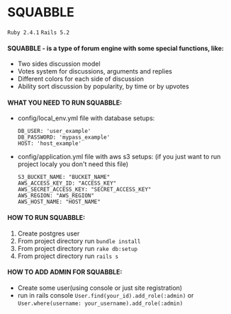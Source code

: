 # SQUABBLE

`Ruby 2.4.1`
`Rails 5.2`


#### SQUABBLE - is a type of forum engine with some special functions, like:
- Two sides discussion model
- Votes system for discussions, arguments and replies
- Different colors for each side of discussion
- Ability sort discussion by popularity, by time or by upvotes


#### WHAT YOU NEED TO RUN SQUABBLE:
- config/local_env.yml file with database setups:

	```
	DB_USER: 'user_example'
	DB_PASSWORD: 'mypass_example'
	HOST: 'host_example'
	```

- config/application.yml file with aws s3 setups:
(if you just want to run project localy you don't need this file)

	```
	S3_BUCKET_NAME: "BUCKET_NAME"
	AWS_ACCESS_KEY_ID: "ACCESS_KEY"
	AWS_SECRET_ACCESS_KEY: "SECRET_ACCESS_KEY"
	AWS_REGION: "AWS_REGION"
	AWS_HOST_NAME: "HOST_NAME"
	```

#### HOW TO RUN SQUABBLE:
1. Create postgres user
2. From project directory run `bundle install`
3. From project directory run `rake db:setup`
4. From project directory run `rails s`

#### HOW TO ADD ADMIN FOR SQUABBLE:

* Create some user(using console or just site registration)
* run in rails console `User.find(your_id).add_role(:admin)` or `User.where(username: your_username).add_role(:admin)`
